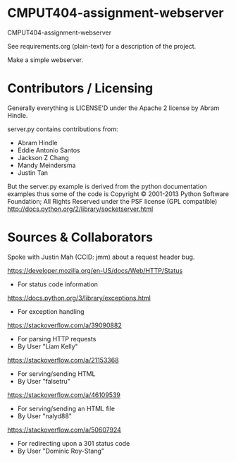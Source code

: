 CMPUT404-assignment-webserver
=============================

CMPUT404-assignment-webserver

See requirements.org (plain-text) for a description of the project.

Make a simple webserver.

Contributors / Licensing
========================

Generally everything is LICENSE'D under the Apache 2 license by Abram Hindle.

server.py contains contributions from:

* Abram Hindle
* Eddie Antonio Santos
* Jackson Z Chang
* Mandy Meindersma 
* Justin Tan

But the server.py example is derived from the python documentation
examples thus some of the code is Copyright © 2001-2013 Python
Software Foundation; All Rights Reserved under the PSF license (GPL
compatible) http://docs.python.org/2/library/socketserver.html

Sources & Collaborators
========================
Spoke with Justin Mah (CCID: jmm) about a request header bug.

https://developer.mozilla.org/en-US/docs/Web/HTTP/Status
* For status code information

https://docs.python.org/3/library/exceptions.html
* For exception handling

https://stackoverflow.com/a/39090882 
* For parsing HTTP requests
* By User "Liam Kelly"

https://stackoverflow.com/a/21153368
* For serving/sending HTML
* By User "falsetru"

https://stackoverflow.com/a/46109539
* For serving/sending an HTML file
* By User "nalyd88"

https://stackoverflow.com/a/50607924
* For redirecting upon a 301 status code
* By User "Dominic Roy-Stang"

